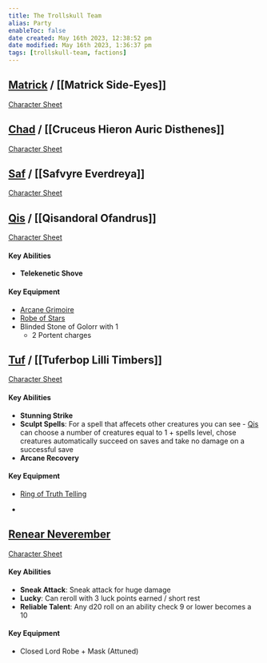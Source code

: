 ```yaml
---
title: The Trollskull Team
alias: Party
enableToc: false
date created: May 16th 2023, 12:38:52 pm
date modified: May 16th 2023, 1:36:37 pm
tags: [trollskull-team, factions]
---
```

## [Matrick](Matrick%20Side-Eyes.md) / [[Matrick Side-Eyes]]
[Character Sheet](https://www.dndbeyond.com/characters/47957494)

## [Chad](Cruceus%20Hieron%20Auric%20Disthenes.md) / [[Cruceus Hieron Auric Disthenes]]
[Character Sheet](https://www.dndbeyond.com/characters/29073151)

## [Saf](Safvyre%20Everdreya.md) / [[Safvyre Everdreya]]
[Character Sheet](https://www.dndbeyond.com/characters/28905246)

## [Qis](Qisandoral%20Ofandrus.md) / [[Qisandoral Ofandrus]]
[Character Sheet](https://www.dndbeyond.com/characters/29207223)
#### Key Abilities
- **Telekenetic Shove**
#### Key Equipment
- [Arcane Grimoire](https://www.dndbeyond.com/magic-items/2411946-arcane-grimoire-2)
- [Robe of Stars](https://www.dndbeyond.com/magic-items/4741-robe-of-stars)
- Blinded Stone of Golorr with 1
	- 2 Portent charges

## [Tuf](Tuferbop%20Lilli%20Timbers.md) / [[Tuferbop Lilli Timbers]]
[Character Sheet](https://www.dndbeyond.com/characters/29269184)
#### Key Abilities
- **Stunning Strike**
- **Sculpt Spells**: For a spell that affecets other creatures you can see - [Qis](Qisandoral%20Ofandrus.md) can choose a number of creatures equal to 1 + spells level, chose creatures automatically succeed on saves and take no damage on a successful save
- **Arcane Recovery**
#### Key Equipment
- [Ring of Truth Telling](https://www.dndbeyond.com/magic-items/254338-ring-of-truth-telling)

- 

## [Renear Neverember](Renear%20Neverember.md)
[Character Sheet](https://www.dndbeyond.com/characters/52716043)
#### Key Abilities
- **Sneak Attack**: Sneak attack for huge damage
- **Lucky**: Can reroll with 3 luck points earned / short rest
- **Reliable Talent**: Any d20 roll on an ability check 9 or lower becomes a 10
#### Key Equipment
- Closed Lord Robe + Mask (Attuned)
